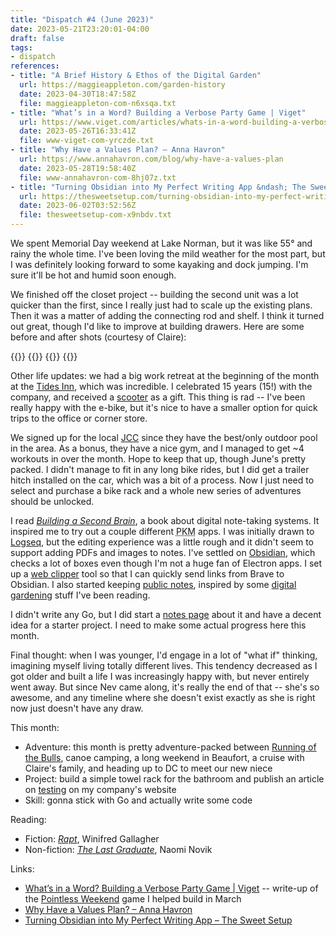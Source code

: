 ```yaml
---
title: "Dispatch #4 (June 2023)"
date: 2023-05-21T23:20:01-04:00
draft: false
tags:
- dispatch
references:
- title: "A Brief History & Ethos of the Digital Garden"
  url: https://maggieappleton.com/garden-history
  date: 2023-04-30T18:47:58Z
  file: maggieappleton-com-n6xsqa.txt
- title: "What’s in a Word? Building a Verbose Party Game | Viget"
  url: https://www.viget.com/articles/whats-in-a-word-building-a-verbose-party-game/
  date: 2023-05-26T16:33:41Z
  file: www-viget-com-yrczde.txt
- title: "Why Have a Values Plan? – Anna Havron"
  url: https://www.annahavron.com/blog/why-have-a-values-plan
  date: 2023-05-28T19:58:40Z
  file: www-annahavron-com-8hj07z.txt
- title: "Turning Obsidian into My Perfect Writing App &ndash; The Sweet Setup"
  url: https://thesweetsetup.com/turning-obsidian-into-my-perfect-writing-app/
  date: 2023-06-02T03:52:56Z
  file: thesweetsetup-com-x9nbdv.txt
---
```


We spent Memorial Day weekend at Lake Norman, but it was like 55° and rainy the whole time. I've been loving the mild weather for the most part, but I was definitely looking forward to some kayaking and dock jumping. I'm sure it'll be hot and humid soon enough.

<!--more-->

We finished off the closet project -- building the second unit was a lot quicker than the first, since I really just had to scale up the existing plans. Then it was a matter of adding the connecting rod and shelf. I think it turned out great, though I'd like to improve at building drawers. Here are some before and after shots (courtesy of Claire):

<div class="image-set">
  {{<thumbnail IMG_6173 "200x" />}}
  {{<thumbnail IMG_6174 "200x" />}}
  {{<thumbnail IMG_6593 "200x" />}}
  {{<thumbnail IMG_6594 "200x" />}}
</div>

Other life updates: we had a big work retreat at the beginning of the month at the [Tides Inn][1], which was incredible. I celebrated 15 years (15!) with the company, and received a [scooter][2] as a gift. This thing is rad -- I've been really happy with the e-bike, but it's nice to have a smaller option for quick trips to the office or corner store.

We signed up for the local [JCC][3] since they have the best/only outdoor pool in the area. As a bonus, they have a nice gym, and I managed to get ~4 workouts in over the month. Hope to keep that up, though June's pretty packed. I didn't manage to fit in any long bike rides, but I did get a trailer hitch installed on the car, which was a bit of a process. Now I just need to select and purchase a bike rack and a whole new series of adventures should be unlocked.

I read [_Building a Second Brain_][4], a book about digital note-taking systems. It inspired me to try out a couple different <abbr title="personal knowledge management">PKM</abbr> apps. I was initially drawn to [Logseq][5], but the editing experience was a little rough and it didn't seem to support adding PDFs and images to notes. I've settled on [Obsidian][6], which checks a lot of boxes even though I'm not a huge fan of Electron apps. I set up a [web clipper][7] tool so that I can quickly send links from Brave to Obsidian. I also started keeping [public notes][8], inspired by some [digital gardening][9] stuff I've been reading.

I didn't write any Go, but I did start a [notes page][10] about it and have a decent idea for a starter project. I need to make some actual progress here this month.

Final thought: when I was younger, I'd engage in a lot of "what if" thinking, imagining myself living totally different lives. This tendency decreased as I got older and built a life I was increasingly happy with, but never entirely went away. But since Nev came along, it's really the end of that -- she's so awesome, and any timeline where she doesn't exist exactly as she is right now just doesn't have any draw.

[1]: https://www.tidesinn.com/
[2]: https://www.segway.com/ninebot-kickscooter-max/
[3]: https://www.jewishforgood.org/
[4]: https://bookshop.org/p/books/building-a-second-brain-a-proven-method-to-organize-your-digital-life-and-unlock-your-creative-potential-tiago-forte/18265370?ean=9781982167387
[5]: https://logseq.com/
[6]: https://obsidian.md/
[7]: https://chrome.google.com/webstore/detail/obsidian-web/edoacekkjanmingkbkgjndndibhkegad
[8]: /notes/
[9]: https://maggieappleton.com/garden-history
[10]: /notes/golang/

This month:

* Adventure: this month is pretty adventure-packed between [Running of the Bulls][11], canoe camping, a long weekend in Beaufort, a cruise with Claire's family, and heading up to DC to meet our new niece
* Project: build a simple towel rack for the bathroom and publish an article on [testing][12] on my company's website
* Skill: gonna stick with Go and actually write some code

[11]: https://bullcityrunning.com/our-races/running-of-the-bulls-8k/
[12]: /notes/good-tests

Reading:

* Fiction: [_Rapt_][13], Winifred Gallagher
* Non-fiction: [_The Last Graduate_][14], Naomi Novik

[13]: https://bookshop.org/p/books/rapt-attention-and-the-focused-life-winifred-gallagher/7485226?ean=9780143116905
[14]: https://bookshop.org/p/books/the-last-graduate-naomi-novik/15537202?ean=9780593128886

Links:

* [What’s in a Word? Building a Verbose Party Game | Viget][15] -- write-up of the [Pointless Weekend][16] game I helped build in March
* [Why Have a Values Plan? – Anna Havron][17]
* [Turning Obsidian into My Perfect Writing App – The Sweet Setup][18]

[15]: https://www.viget.com/articles/whats-in-a-word-building-a-verbose-party-game/
[16]: /journal/dispatch-2-april-2023/
[17]: https://www.annahavron.com/blog/why-have-a-values-plan
[18]: https://thesweetsetup.com/turning-obsidian-into-my-perfect-writing-app/
